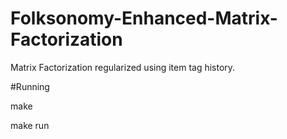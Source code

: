 # Folksonomy-Enhanced-Matrix-Factorization
Matrix Factorization regularized using item tag history.

#Running

make

make run


